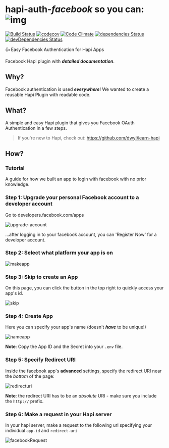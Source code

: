 # hapi-auth-_facebook_ so you can: ![img](http://i.stack.imgur.com/pZzc4.png)
[![Build Status](https://travis-ci.org/dwyl/hapi-auth-facebook.svg)](https://travis-ci.org/dwyl/hapi-auth-facebook)
[![codecov](https://codecov.io/gh/dwyl/hapi-auth-facebook/branch/master/graph/badge.svg)](https://codecov.io/gh/dwyl/hapi-auth-facebook)
[![Code Climate](https://codeclimate.com/github/dwyl/hapi-auth-facebook/badges/gpa.svg)](https://codeclimate.com/github/dwyl/hapi-auth-facebook)
[![dependencies Status](https://david-dm.org/dwyl/hapi-auth-facebook/status.svg)](https://david-dm.org/dwyl/hapi-auth-facebook)
[![devDependencies Status](https://david-dm.org/dwyl/hapi-auth-facebook/dev-status.svg)](https://david-dm.org/dwyl/hapi-auth-facebook?type=dev)


:+1: Easy Facebook Authentication for Hapi Apps

Facebook Hapi plugin with ***detailed documentation***.

## Why?

Facebook authentication is used ***everywhere***! We wanted to create a reusable Hapi Plugin with readable code.

## What?

A simple and easy Hapi plugin that gives you Facebook OAuth Authentication in a few steps.

> If you're new to Hapi, check out: https://github.com/dwyl/learn-hapi

## How?



### Tutorial

A guide for how we built an app to login with facebook with no prior knowledge.

### Step 1: Upgrade your personal Facebook account to a developer account

Go to developers.facebook.com/apps

![upgrade-account](https://files.gitter.im/jackcarlisle/hapi-auth-facebook/KNoV/facebook1.png)

...after logging in to your facebook account, you can 'Register Now' for a developer account.

### Step 2: Select what platform your app is on

![makeapp](https://files.gitter.im/jackcarlisle/hapi-auth-facebook/YOYX/facebook3.png)

### Step 3: Skip to create an App

On this page, you can click the button in the top right to quickly access your app's id.

![skip](https://files.gitter.im/jackcarlisle/hapi-auth-facebook/YOYX/facebook4.png)

### Step 4: Create App

Here you can specify your app's name (doesn't ***have*** to be unique!)

![nameapp](https://files.gitter.im/jackcarlisle/hapi-auth-facebook/YOYX/facebook5.png)

**Note**: Copy the App ID and the Secret into your ```.env``` file.

### Step 5: Specify Redirect URI

Inside the facebook app's **advanced** settings, specify the redirect URI near the *bottom* of the page:

![redirecturi](https://files.gitter.im/jackcarlisle/hapi-auth-facebook/QG8M/Screen-Shot-2015-11-27-at-12.21.57.png)

**Note**: the redirect URI has to be an *absolute* URI - make sure you include the ```http://``` prefix.

### Step 6: Make a request in your Hapi server

In your hapi server, make a request to the following url specifying your individual ```app-id``` and ```redirect-uri```

![facebookRequest](https://files.gitter.im/jackcarlisle/hapi-auth-facebook/fkmD/Screenshot-from-2015-11-27-12_21_22.png)
